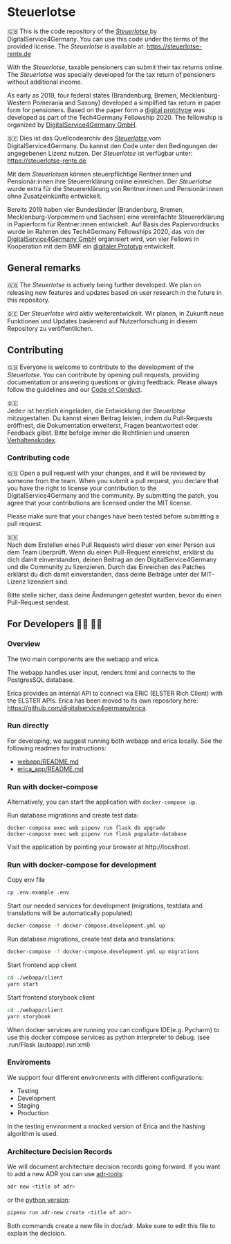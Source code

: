 # Steuerlotse

🇬🇧 This is the code repository of the [_Steuerlotse_ ](https://steuerlotse-rente.de) by DigitalService4Germany.
You can use this code under the terms of the provided license.
The _Steuerlotse_ is available at: https://steuerlotse-rente.de

With the _Steuerlotse_, taxable pensioners can submit their tax returns online. 
The _Steuerlotse_ was specially developed for the tax return of pensioners without additional income.

As early as 2019, four federal states (Brandenburg, Bremen, Mecklenburg-Western Pomerania and Saxony) developed 
a simplified tax return in paper form for pensioners. Based on the paper form a 
[digital prototype](https://github.com/tech4germany/steuerlotse) was developed as part of the Tech4Germany Fellowship 
2020. The fellowship is organized by [DigitalService4Germany GmbH](https://digitalservice4germany.com).

🇩🇪 Dies ist das Quellcodearchiv des [_Steuerlotse_ ](https://steuerlotse-rente.de) vom DigitalService4Germany.
Du kannst den Code unter den Bedingungen der angegebenen Lizenz nutzen.
Der _Steuerlotse_ ist verfügbar unter: https://steuerlotse-rente.de

Mit dem _Steuerlotsen_ können steuerpflichtige Rentner:innen und Pensionär:innen ihre 
Steuererklärung online einreichen. Der _Steuerlotse_ wurde extra für die Steuererklärung von Rentner:innen und 
Pensionär:innen ohne Zusatzeinkünfte entwickelt. 

Bereits 2019 haben vier Bundesländer (Brandenburg, Bremen, Mecklenburg-Vorpommern und Sachsen) eine vereinfachte 
Steuererklärung in Papierform für Rentner:innen entwickelt. Auf Basis des Papiervordrucks wurde im Rahmen des 
Tech4Germany Fellowships 2020, das von der [DigitalService4Germany GmbH](https://digitalservice4germany.com) 
organisiert wird, von vier Fellows in Kooperation mit dem BMF ein 
[digitaler Prototyp](https://github.com/tech4germany/steuerlotse) entwickelt.

## General remarks

🇬🇧
The _Steuerlotse_ is actively being further developed. We plan on releasing new features and updates based on user 
research in the future in this repository.

🇩🇪
Der _Steuerlotse_ wird aktiv weiterentwickelt. Wir planen, in Zukunft neue Funktionen und Updates basierend auf 
Nutzerforschung in diesem Repository zu veröffentlichen.

## Contributing

🇬🇧
Everyone is welcome to contribute to the development of the _Steuerlotse_. You can contribute by opening pull requests, 
providing documentation or answering questions or giving feedback. Please always follow the guidelines and our 
[Code of Conduct](CODE_OF_CONDUCT.md).

🇩🇪  
Jede:r ist herzlich eingeladen, die Entwicklung der _Steuerlotse_ mitzugestalten. Du kannst einen Beitrag leisten, 
indem du Pull-Requests eröffnest, die Dokumentation erweiterst, Fragen beantwortest oder Feedback gibst. 
Bitte befolge immer die Richtlinien und unseren [Verhaltenskodex](CODE_OF_CONDUCT_DE.md). 

### Contributing code
🇬🇧 
Open a pull request with your changes, and it will be reviewed by someone from the team. When you submit a pull request, 
you declare that you have the right to license your contribution to the DigitalService4Germany and the community. 
By submitting the patch, you agree that your contributions are licensed under the MIT license.

Please make sure that your changes have been tested before submitting a pull request.

🇩🇪  
Nach dem Erstellen eines Pull Requests wird dieser von einer Person aus dem Team überprüft. Wenn du einen Pull-Request 
einreichst, erklärst du dich damit einverstanden, deinen Beitrag an den DigitalService4Germany und die Community zu 
lizenzieren. Durch das Einreichen des Patches erklärst du dich damit einverstanden, dass deine Beiträge unter der 
MIT-Lizenz lizenziert sind.

Bitte stelle sicher, dass deine Änderungen getestet wurden, bevor du einen Pull-Request sendest.

## For Developers 👩‍💻 👨‍💻

### Overview
The two main components are the webapp and erica.

The webapp handles user input, renders html and connects to the PostgresSQL database.

Erica provides an internal API to connect via ERiC (ELSTER Rich Client) with the ELSTER APIs.
Erica has been moved to its own repository here: https://github.com/digitalservice4germany/erica.

### Run directly

For developing, we suggest running both webapp and erica locally. 
See the following readmes for instructions:
- [webapp/README.md](webapp/README.md)
- [erica_app/README.md](https://github.com/digitalservice4germany/erica/blob/main/README.md)

### Run with docker-compose

Alternatively, you can start the application with `docker-compose up`.

Run database migrations and create test data:
```
docker-compose exec web pipenv run flask db upgrade
docker-compose exec web pipenv run flask populate-database
```

Visit the application by pointing your browser at http://localhost.

### Run with docker-compose for development
Copy env file
```bash
cp .env.example .env
```

Start our needed services for development
(migrations, testdata and translations will be automatically populated)
```bash
docker-compose -f docker-compose.development.yml up
```

Run database migrations, create test data and translations:
```bash
docker-compose -f docker-compose.development.yml up migrations
```

Start frontend app client
```bash
cd ./webapp/client
yarn start
```

Start frontend storybook client
```bash
cd ./webapp/client
yarn storybook
```

When docker services are running you can configure IDE(e.g. Pycharm) 
to use this docker compose services as python interpreter to debug.
(see .run/Flask (autoapp).run.xml)

### Enviroments
We support four different environments with different configurations:
- Testing
- Development
- Staging
- Production

In the testing environment a mocked version of Erica and the hashing algorithm is used.

### Architecture Decision Records
We will document architecture decision records going forward. If you want to add a new ADR you can use [adr-tools](https://github.com/npryce/adr-tools):
```bash
adr new <title of adr>
```
or the [python version](https://pypi.org/project/adr-tools-python/):
```bash
pipenv run adr-new create <title of adr>
```

Both commands create a new file in doc/adr. Make sure to edit this file to explain the decision.